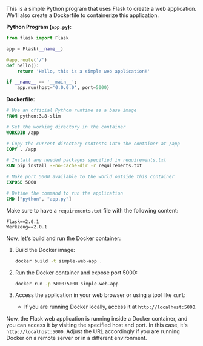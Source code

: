This is a  simple Python program that uses Flask to create a web application. We'll also create a Dockerfile to containerize this application.

**Python Program (`app.py`):**
```python
from flask import Flask

app = Flask(__name__)

@app.route('/')
def hello():
    return 'Hello, this is a simple web application!'

if __name__ == '__main__':
    app.run(host='0.0.0.0', port=5000)
```

**Dockerfile:**
```Dockerfile
# Use an official Python runtime as a base image
FROM python:3.8-slim

# Set the working directory in the container
WORKDIR /app

# Copy the current directory contents into the container at /app
COPY . /app

# Install any needed packages specified in requirements.txt
RUN pip install --no-cache-dir -r requirements.txt

# Make port 5000 available to the world outside this container
EXPOSE 5000

# Define the command to run the application
CMD ["python", "app.py"]
```

Make sure to have a `requirements.txt` file with the following content:
```plaintext
Flask==2.0.1
Werkzeug==2.0.1
```

Now, let's build and run the Docker container:

1. Build the Docker image:
   ```bash
   docker build -t simple-web-app .
   ```

2. Run the Docker container and expose port 5000:
   ```bash
   docker run -p 5000:5000 simple-web-app
   ```

3. Access the application in your web browser or using a tool like `curl`:
   - If you are running Docker locally, access it at `http://localhost:5000`.

Now, the Flask web application is running inside a Docker container, and you can access it by visiting the specified host and port. In this case, it's `http://localhost:5000`. Adjust the URL accordingly if you are running Docker on a remote server or in a different environment.
